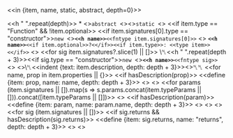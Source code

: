 <<in {item, name, static, abstract, depth=0}>>

<<h " ".repeat(depth)>> * <<if abstract>>`abstract `<</if>><<if static>>`static `<</if>>
   <<if item.type == "Function" && !item.optional>>
     <<if item.signatures[0].type == "constructor">>`new `<</if>>**`<<h name>>`**`<<fntype item.signatures[0]>>`
   <<else>>
     **`<<h name>>`**`<<if item.optional>>?<</if>><<if item.type>>: <<type item>><</if>>`
   <</if>>
   <<for sig item.signatures?.slice(1) || []>>
     \␤<<h " ".repeat(depth + 3)>><<if sig.type == "constructor">>`new `<</if>>**`<<h name>>`**`<<fntype sig>>`
   <</for>>
   <<if item.description>>\␤<<indent {text: item.description, depth: depth + 3}>><</if>>␤␤
   <<for name, prop in item.properties || {}>>
     <<if hasDescription(prop)>>
       <<define {item: prop, name: name, depth: depth + 3}>>
    <</if>>
  <</for>>
  <<for params (item.signatures || []).map(s => s.params.concat(item.typeParams || [])).concat([item.typeParams || []])>>
    <<for param params>>
      <<if hasDescription(param)>>
         <<define {item: param, name: param.name, depth: depth + 3}>>
      <</if>>
    <</for>>
  <</for>>
  <<for sig (item.signatures || [])>>
    <<if sig.returns && hasDescription(sig.returns)>>
      <<define {item: sig.returns, name: "returns", depth: depth + 3}>>
    <</if>>
  <</for>>